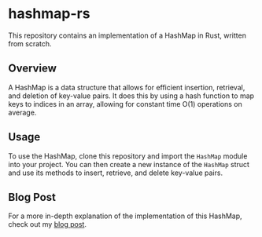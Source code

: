 # hashmap-rs

This repository contains an implementation of a HashMap in Rust, written from scratch.

## Overview

A HashMap is a data structure that allows for efficient insertion, retrieval, and deletion of key-value pairs. It does this by using a hash function to map keys to indices in an array, allowing for constant time O(1) operations on average.

## Usage

To use the HashMap, clone this repository and import the `HashMap` module into your project. You can then create a new instance of the `HashMap` struct and use its methods to insert, retrieve, and delete key-value pairs.

## Blog Post

For a more in-depth explanation of the implementation of this HashMap, check out my [blog post](https://medium.com/@rupertcarr/implementing-a-hashmap-in-rust-35d055b5ac2b).
